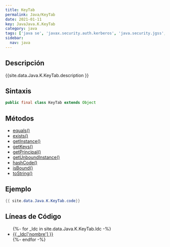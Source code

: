 ```yaml
---
title: KeyTab
permalink: Java/KeyTab
date: 2021-01-11
key: JavaJava.K.KeyTab
category: java
tags: ['java se', 'javax.security.auth.kerberos', 'java.security.jgss', 'clase java', 'Java 1.7']
sidebar: 
  nav: java
---
```


## Descripción
{{site.data.Java.K.KeyTab.description }}

## Sintaxis
~~~java
public final class KeyTab extends Object
~~~

## Métodos
* [equals()](/Java/KeyTab/equals)
* [exists()](/Java/KeyTab/exists)
* [getInstance()](/Java/KeyTab/getInstance)
* [getKeys()](/Java/KeyTab/getKeys)
* [getPrincipal()](/Java/KeyTab/getPrincipal)
* [getUnboundInstance()](/Java/KeyTab/getUnboundInstance)
* [hashCode()](/Java/KeyTab/hashCode)
* [isBound()](/Java/KeyTab/isBound)
* [toString()](/Java/KeyTab/toString)

## Ejemplo
~~~java
{{ site.data.Java.K.KeyTab.code}}
~~~

## Líneas de Código
<ul>
{%- for _ldc in site.data.Java.K.KeyTab.ldc -%}
   <li>
       <a href="{{_ldc['url'] }}">{{ _ldc['nombre'] }}</a>
   </li>
{%- endfor -%}
</ul>
